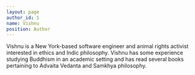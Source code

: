 ```yaml
---
layout: page
author_id: 1
name: Vishnu
position: Author
---
```

Vishnu is a New York-based software engineer and animal rights activist interested in ethics and Indic philosophy. Vishnu has some experience studying Buddhism in an academic setting and has read several books pertaining to Advaita Vedanta and Samkhya philosophy.
